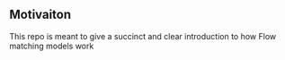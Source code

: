 ## Motivaiton
This repo is meant to give a succinct and clear introduction to how Flow matching models work
